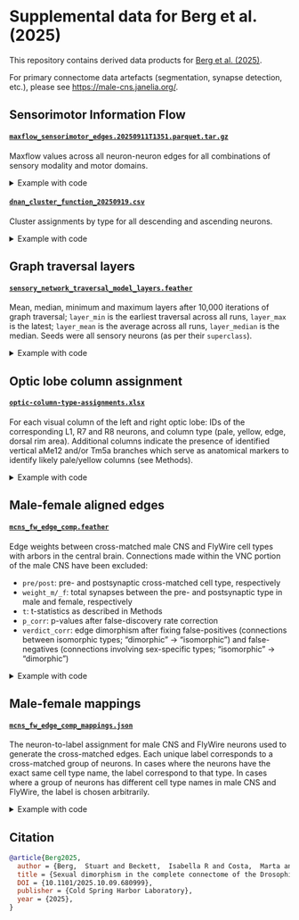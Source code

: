 # Supplemental data for Berg et al. (2025)

This repository contains derived data products for [Berg et al. (2025)](https://www.biorxiv.org/content/10.1101/2025.10.09.680999v1).

For primary connectome data artefacts (segmentation, synapse detection, etc.), please see https://male-cns.janelia.org/.


## Sensorimotor Information Flow

#### [`maxflow_sensorimotor_edges.20250911T1351.parquet.tar.gz`](/supplemental_data/maxflow_sensorimotor_edges.20250911T1351.parquet.tar.gz)
Maxflow values across all neuron-neuron edges for all combinations of sensory modality and motor domains.

<details>
<summary>Example with code</summary>

Unzip the archive and read one of the sensory->motor flows:

```python
>>> import pandas as pd
>>> df = pd.read_parquet("maxflow_sensorimotor_edges.20250911T1351.parquet/sensory=chemosensory/motor=am/184b5da9b9f74cb78ea698fcbb4b43cf-0.parquet")
>>> df.head()
   weight    pre   post
0  0.0001  10001  10654
1  0.0001  10001  10924
2  0.0023  10002  10863
3  0.0015  10002  10927
4  0.0006  10005  11051
```
</details>

#### [`dnan_cluster_function_20250919.csv`](/supplemental_data/dnan_cluster_function_20250919.csv)
Cluster assignments by type for all descending and ascending neurons.

<details>
<summary>Example with code</summary>

```python
>>> import pandas as pd
>>> df = pd.read_csv("dnan_cluster_function_20250919.csv")
>>> df.head()
   bodyId  ...                            reference
0   10001  ...  Lima 2005, Kennedy and Broadie 2018
1   10010  ...  Lima 2005, Kennedy and Broadie 2018
2   10026  ...                                  NaN
3   10030  ...                                  NaN
4   10033  ...                                  NaN
```
</details>


## Graph traversal layers

#### [`sensory_network_traversal_model_layers.feather`](/supplemental_data/sensory_network_traversal_model_layers.feather)
Mean, median, minimum and maximum layers after 10,000 iterations of graph traversal; `layer_min` is the earliest traversal across all runs, `layer_max` is the latest; `layer_mean` is the average across all runs, `layer_median` is the median. Seeds were all sensory neurons (as per their `superclass`).

<details>
<summary>Example with code</summary>

```python
>>> import pandas as pd
>>> df = pd.read_feather("sensory_network_traversal_model_layers.feather")
>>> df.head()
    node  layer_min  layer_max  layer_mean  layer_median
0  10001          2          6    4.081481           4.0
1  10002          3          6    4.251852           4.0
2  10003          3          7    5.066667           5.0
3  10005          3          7    5.244444           5.0
4  10006          3          7    5.111111           5.0
```
</details>

## Optic lobe column assignment

#### [`optic-column-type-assignments.xlsx`](/supplemental_data/optic-column-type-assignments.xlsx)
For each visual column of the left and right optic lobe: IDs of the corresponding L1, R7 and R8 neurons, and column type (pale, yellow, edge, dorsal rim area).  Additional columns indicate the presence of identified vertical aMe12 and/or Tm5a branches which serve as anatomical markers to identify likely pale/yellow columns (see Methods).

<details>
<summary>Example with code</summary>

```python
>>> import pandas as pd
>>> df = pd.read_excel("optic-column-type-assignments.xlsx")
>>> df.head()
           column     L1      R7  ... aMe12_branch  Tm5a_branch Notes
0  ME_R_col_10_06  39722  230050  ...            1            0   NaN
1  ME_R_col_18_12  36897     -99  ...            1            1   NaN
2  ME_R_col_20_09  26900     -99  ...            1            1   NaN
3  ME_R_col_21_08  26152     -99  ...            1            1   NaN
4  ME_R_col_21_12  30138     -99  ...            1            1   NaN
```
</details>


## Male-female aligned edges

#### [`mcns_fw_edge_comp.feather`](/supplemental_data/mcns_fw_edge_comp.feather)
Edge weights between cross-matched male CNS and FlyWire cell types with arbors in the central brain. Connections made within the VNC portion of the male CNS have been excluded:
- `pre/post`: pre- and postsynaptic cross-matched cell type, respectively
- `weight_m/_f`: total synapses between the pre- and postsynaptic type in male and female, respectively
- `t`: t-statistics as described in Methods
- `p_corr`: p-values after false-discovery rate correction
- `verdict_corr`: edge dimorphism after fixing false-positives (connections between isomorphic types; “dimorphic” -> “isomorphic”) and false-negatives (connections involving sex-specific types; “isomorphic” -> “dimorphic”)

<details>
<summary>Example with code</summary>

```python
>>> import pandas as pd
>>> df = pd.read_feather("mcns_fw_edge_comp.feather")
>>> df.head()
                pre              post  ...    p_corr  verdict_corr
0  (PLP191,PLP192)b  (PLP191,PLP192)b  ...  0.177720    isomorphic
1  (PLP191,PLP192)b        5-HTPMPV03  ...  0.746035         noise
2  (PLP191,PLP192)b     AOTU044,LTe43  ...  0.500310         noise
3  (PLP191,PLP192)b           AOTU065  ...  0.746035         noise
4  (PLP191,PLP192)b          AVL006_a  ...  0.500310         noise
```
</details>


## Male-female mappings

#### [`mcns_fw_edge_comp_mappings.json`](/supplemental_data/mcns_fw_edge_comp_mappings.json)
The neuron-to-label assignment for male CNS and FlyWire neurons used to generate the cross-matched edges. Each unique label corresponds to a cross-matched group of neurons. In cases where the neurons have the exact same cell type name, the label correspond to that type. In cases where a group of neurons has different cell type names in male CNS and FlyWire, the label is chosen arbitrarily.

<details>
<summary>Example with code</summary>

```python
>>> import json
>>> with open("mcns_fw_edge_comp_mappings.json") as f:
...     data = json.load(f)
>>> list(data.items())[:2]
[('79556', 'ANG_GNG_94,AN_GNG_117'), ('85165', 'ANG_GNG_94,AN_GNG_117')]
```
</details>

## Citation

```bibtex
@article{Berg2025,
  author = {Berg,  Stuart and Beckett,  Isabella R and Costa,  Marta and Schlegel,  Philipp and Januszewski,  Michal and Marin,  Elizabeth C and Nern,  Aljoscha and Preibisch,  Stephan and Qiu,  Wei and Takemura,  Shin-ya and Fragniere,  Alexandra M C and Champion,  Andrew S and Adjavon,  Diane-Yayra and Cook,  Michael and Gkantia,  Marina and Hayworth,  Kenneth J and Huang,  Gary B and Kampf,  Florian and Katz,  William T and Lu,  Zhiyuan and Ordish,  Christopher and Paterson,  Tyler and Stuerner,  Tomke and Trautman,  Eric T and Whittle,  Catherine R and Burnett,  Laura E and Hoeller,  Judith and Li,  Feng and Loesche,  Frank and Morris,  Billy J and Pietzsch,  Tobias and Pleijzier,  Markus W and Silva,  Valeria and Yin,  Yijie and Ali,  Iris and Badalamente,  Griffin and Bates,  Alexander Shakeel and Bogovic,  John and Brooks,  Paul and Cachero,  Sebastian and Canino,  Brandon S and Chaisrisawatsuk,  Bhumpanya and Clements,  Jody and Crowe,  Arthur and de Haan Vicente,  Ines and Dempsey,  Georgia and Dona,  Erika and dos Santos,  Marcia and Dreher,  Marisa and Dunne,  Christopher R and Eichler,  Katharina and Finley-May,  Samantha and Flynn,  Miriam A and Hameed,  Imran and Hopkins,  Gary Patrick and Hubbard,  Philip M and Kiassat,  Ladann and Kovalyak,  Julie and Lauchie,  Shirley A and Leonard,  Meghan and Lohff,  Alanna and Longden,  Kit D and Maldonado,  Charli A and Mitletton,  Myrto and Moitra,  Ilina and Moon,  Sung Soo and Mooney,  Caroline and Munnelly,  Eva J and Okeoma,  Nneoma and Olbris,  Donald J and Pai,  Anika and Patel,  Birava and Phillips,  Emily M and Plaza,  Stephen M and Richards,  Alana and Rivas Salinas,  Jennifer and Roberts,  Ruairi J V and Rogers,  Edward M and Scott,  Ashley L and Scuderi,  Louis A and Seenivasan,  Pavithraa and Serratosa Capdevila,  Laia and Smith,  Claire and Svirskas,  Rob and Takemura,  Satoko and Tastekin,  Ibrahim and Thomson,  Alexander and Umayam,  Lowell and Walsh,  John J and Whittome,  Holly and Xu,  C Shan and Yakal,  Emily A and Yang,  Tansy and Zhao,  Arthur and George,  Reed and Jain,  Viren and Jayaraman,  Vivek and Korff,  Wyatt and Meissner,  Geoffrey W and Romani,  Sandro and Funke,  Jan and Knecht,  Christopher and Saalfeld,  Stephan and Scheffer,  Louis K and Waddell,  Scott and Card,  Gwyneth M and Ribeiro,  Carlos and Reiser,  Michael B and Hess,  Harald F and Rubin,  Gerald M and Jefferis,  Gregory S X E},
  title = {Sexual dimorphism in the complete connectome of the Drosophila male central nervous system},
  DOI = {10.1101/2025.10.09.680999},
  publisher = {Cold Spring Harbor Laboratory},
  year = {2025},
}
```
